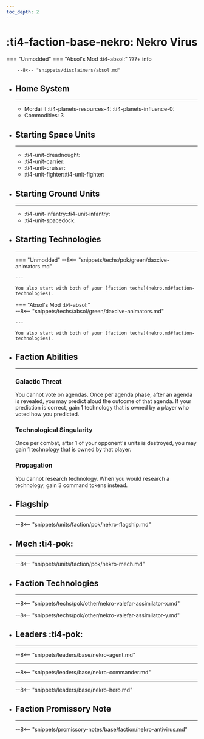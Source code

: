 ```yaml
---
toc_depth: 2
---
```


# :ti4-faction-base-nekro: Nekro Virus
=== "Unmodded"
=== "Absol's Mod :ti4-absol:" 
    ???+ info

        --8<-- "snippets/disclaimers/absol.md"

<div class="grid cards" markdown>

-   ## __Home System__

    ---

    * Mordai II :ti4-planets-resources-4: :ti4-planets-influence-0:
    * Commodities: 3

</div>

<div class="grid cards" markdown>

-   ## __Starting Space Units__

    ---

    * :ti4-unit-dreadnought:
    * :ti4-unit-carrier:
    * :ti4-unit-cruiser:
    * :ti4-unit-fighter::ti4-unit-fighter:

-   ## __Starting Ground Units__

    ---

    * :ti4-unit-infantry::ti4-unit-infantry:
    * :ti4-unit-spacedock:

-   ## __Starting Technologies__

    ---
    === "Unmodded"
        --8<-- "snippets/techs/pok/green/daxcive-animators.md"
        
        ---

        You also start with both of your [faction techs](nekro.md#faction-technologies). 

    === "Absol's Mod :ti4-absol:"  
        --8<-- "snippets/techs/absol/green/daxcive-animators.md"
        
        ---
        
        You also start with both of your [faction techs](nekro.md#faction-technologies).

-   ## __Faction Abilities__

    ---
    ### **Galactic Threat**

    You cannot vote on agendas. Once per agenda phase, after an agenda is revealed, you may predict aloud the outcome of that agenda. If your prediction is correct, gain 1 technology that is owned by a player who voted how you predicted.

    ### **Technological Singularity**

    Once per combat, after 1 of your opponent's units is destroyed, you may gain 1 technology that is owned by that player.
    
    ### **Propagation**

    You cannot research technology. When you would research a technology, gain 3 command tokens instead.

-   ## __Flagship__

    ---
    --8<-- "snippets/units/faction/pok/nekro-flagship.md"

-   ## __Mech__ :ti4-pok:

    ---
    --8<-- "snippets/units/faction/pok/nekro-mech.md"

-   ## __Faction Technologies__

    ---
    --8<-- "snippets/techs/pok/other/nekro-valefar-assimilator-x.md"

    --8<-- "snippets/techs/pok/other/nekro-valefar-assimilator-y.md"

-   ## __Leaders__ :ti4-pok:

    ---
    
    --8<-- "snippets/leaders/base/nekro-agent.md"

    ---

    --8<-- "snippets/leaders/base/nekro-commander.md"

    ---

    --8<-- "snippets/leaders/base/nekro-hero.md"

-   ## __Faction Promissory Note__

    ---
    --8<-- "snippets/promissory-notes/base/faction/nekro-antivirus.md"

</div>